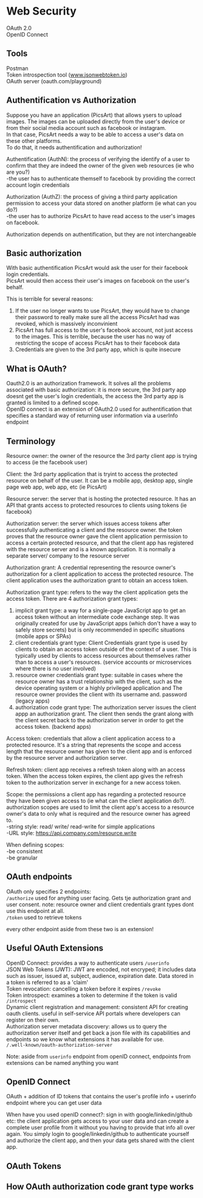 # Web Security

OAuth 2.0   
OpenID Connect   

## Tools
Postman  
Token introspection tool (www.jsonwebtoken.io)  
OAuth server (oauth.com/playground)  

## Authentification vs Authorization
Suppose you have an application (PicsArt) that allows ysers to upload images. The images can be uploaded directly from the user's device or from their social media account such as facebook or instagram.  
In that case, PicsArt needs a way to be able to access a user's data on these other platforms.  
To do that, it needs authentification and authorization!  

Authentification (AuthN): the process of verifying the identify of a user to confirm that they are indeed the owner of the given web resources (ie who are you?)    
-the user has to authenticate themself to facebook by providing the correct account login credentials  

Authorization (AuthZ): the process of giving a third party application permission to access your data stored on another platform (ie what can you do?)  
-the user has to authorize PicsArt to have read access to the user's images on facebook.  

Authorization depends on authentification, but they are not interchangeable  

## Basic authorization  
With basic authentification PicsArt would ask the user for their facebook login credentials.  
PicsArt would then access their user's images on facebook on the user's behalf.  

This is terrible for several reasons:  
1. If the user no longer wants to use PicsArt, they would have to change their password to really make sure all the access PicsArt had was revoked, which is massively inconvinient  
2. PicsArt has full access to the user's facebook account, not just access to the images. This is terrible, because the user has no way of restricting the scope of access PicsArt has to their facebook data  
3. Credentials are given to the 3rd party app, which is quite insecure  

## What is OAuth?
Oauth2.0 is an authorization framework. It solves all the problems associated with basic authorization: it is more secure, the 3rd party app doesnt get the user's login credentials, the access the 3rd party app is granted is limited to a defined scope.    
OpenID connect is an extension of OAuth2.0 used for authentification that specifies a standard way of returning user information via a userInfo endpoint  

## Terminology
Resource owner: the owner of the resource the 3rd party client app is trying to access (ie the facebook user)   

Client: the 3rd party application that is tryint to access the protected resource on behalf of the user. It can be a mobile app, desktop app, single page web app, web app, etc (ie PicsArt)   

Resource server: the server that is hosting the protected resource. It has an API that grants access to protected resources to clients using tokens (ie facebook)   

Authorization server: the server which issues access tokens after successfully authenticating a client and the resource owner. the token proves that the resource owner gave the client application permission to access a certain protected resource, and that the client app has registered with the resource server and is a known application. It is normally a separate server/ company to the resource server   

Authorization grant: A credential representing the resource owner's authorization for a client application to access the protected resource. The client application uses the authorization grant to obtain an access token.   

Authorization grant type: refers to the way the client application gets the access token. There are 4 authorization grant types:   
1. implicit grant type: a way for a single-page JavaScript app to get an access token without an intermediate code exchange step. It was originally created for use by JavaScript apps (which don't have a way to safely store secrets) but is only recommended in specific situations (mobile apps or SPAs)   
2. client credentials grant type: Client Credentials grant type is used by clients to obtain an access token outside of the context of a user. This is typically used by clients to access resources about themselves rather than to access a user's resources. (service accounts or microservices where there is no user involved)   
3. resource owner credentials grant type:  suitable in cases where the resource owner has a trust relationship with the client, such as the device operating system or a highly privileged application and The resource owner provides the client with its username and. password  (legacy apps)   
4. authorization code grant type: The authorization server issues the client appp an authorization grant. The client then sends the grant along with the client secret back to the authorization server in order to get the access token. (backend apps)   

Access token: credentials that allow a client application access to a protected resource. It's a string that represents the scope and access length that the resource owner has given to the client app and is enforced by the resource server and authorization server.   

Refresh token: client app receives a refresh token along with an access token. When the access token expires, the client app gives the refresh token to the authorization server in exchange for a new access token.   

Scope: the permissions a client app has regarding a protected resource they have been given access to (ie what can the client application do?). authorization scopes are used to limit the  client app's access to a resource owner's data to only what is required and the resource owner has agreed to.   
-string style: read/ write/ read-write for simple applications   
-URL style: https://api.company.com/resource.write   

When defining scopes:  
-be consistent  
-be granular   

## OAuth endpoints
OAuth only specifies 2 endpoints:   
`/authorize` used for anything user facing. Gets tje authorization grant and user consent. note: resource owner and client credentials grant types dont use this endpoint at all.   
`/token` used to retrieve tokens   

every other endpoint aside from these two is an extension!

## Useful OAuth Extensions
OpenID Connect: provides a way to authenticate users `/userinfo`   
JSON Web Tokens (JWT): JWT are encoded, not encryped; it includes data such as issuer, issued at, subject, audience, expiration date. Data stored in a token is referred to as a 'claim'   
Token revocation: cancelling a token before it expires `/revoke`   
Token introspect: examines a token to determine if the token is valid `/introspect`      
Dynamic client registration and management: consistent API for creating oauth clients. useful in self-service API portals where developers can register on their own.  
Authorization server metadata discovery: allows us to query the authorization server itself and get back a json file with its capabilities and endpoints so we know what extensions it has available for use.  
`/.well-known/oauth-authorization-server`      

Note: aside from `userinfo` endpoint from openID connect, endpoints from extensions can be named anything you want   

## OpenID Connect 
OAuth + addition of ID tokens that contains the user's profile info + userinfo endpoint where you can get user data   

When have you used openID connect?: sign in with google/linkedin/github etc: the client application gets access to your user data and can create a complete user profile from it without you having to provide that info all over again. You simply login to google/linkedin/github to authenticate yourself and authorize the client app, and then your data gets shared with the client app.   


## OAuth Tokens




## How OAuth authorization code grant type works












